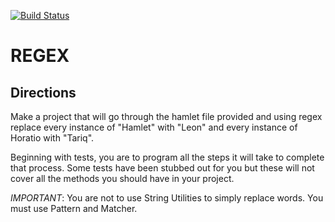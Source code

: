 [![Build Status](https://travis-ci.org/gjarant/ZCW-Regex-Hamlet-Parser.svg?branch=master)](https://travis-ci.org/gjarant/ZCW-Regex-Hamlet-Parser)
# REGEX

## Directions

Make a project that will go through the hamlet file provided and using regex replace every instance of "Hamlet" with "Leon" and every instance of Horatio with "Tariq".

Beginning with tests, you are to program all the steps it will take to complete that process. Some tests have been stubbed out for you but these will not cover all the methods you should have in your project.

*IMPORTANT*: You are not to use String Utilities to simply replace words. You must use Pattern and Matcher.
